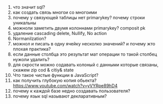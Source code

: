 1) что значит sql?
2) как создать связь многои со многоими 
3) почему у связующей таблицы нет primarykey? почему строки уникальны
4) можноли заметить двумя колоннами primarykey? composit pk
5) удаление cascading delete, Nullify, No action
6) Normanilzation?
7) можнол и писать в одну ячейку несколко значений? и почему жто плохая практика?
8) если данные столбца это результат мат операции то такой столбец нужоли удалить? 
9) для скрости можно содавать колоный с данными которые связаны, скажем zip cod & citiy& state
10) Что такое чистые функции в JavaScript?
11) как получить глубокую копия обьекта? 
https://www.youtube.com/watch?v=yVYRpe89hD4
11) почему к каждой базе недно создавать пользователя?
12) почему язык sql называют декларативным?
